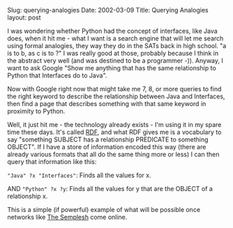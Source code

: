 Slug: querying-analogies
Date: 2002-03-09
Title: Querying Analogies
layout: post

I was wondering whether Python had the concept of interfaces, like Java does, when it hit me - what I want is a search engine that will let me search using formal analogies, they way they do in the SATs back in high school. &quot;a is to b, as c is to ?&quot; I was really good at those, probably because I think in the abstract very well (and was destined to be a programmer -)). Anyway, I want to ask Google &quot;Show me anything that has the same relationship to Python that Interfaces do to Java&quot;.<p>

Now with Google right now that might take me 7, 8, or more queries to find the right keyword to describe the relationship between Java and Interfaces, then find a page that describes something with that same keyword in proximity to Python.<p>

Well, it just hit me - the technology already exists - I&#39;m using it in my spare time these days. It&#39;s called <a href="http://www.w3.org/RDF/">RDF</a>, and what RDF gives me is a vocabulary to say &quot;something SUBJECT has a relationship PREDICATE to something OBJECT&quot;. If I have a store of information encoded this way (there are already various formats that all do the same thing more or less) I can then query that information like this:<p>

<code>&quot;Java&quot; ?x &quot;Interfaces&quot;</code>: Finds all the values for x.<p>
AND <code>&quot;Python&quot; ?x ?y</code>: Finds all the values for y that are the OBJECT of a relationship x.<p>

This is a simple (if powerful) example of what will be possible once networks like <a href="http://semplesh.com/">The Semplesh</a> come online.</p></p></p></p></p>
